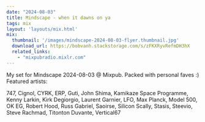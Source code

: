 ```yaml
---
date: "2024-08-03"
title: Mindscape - when it dawns on ya 
tags: mix
layout: 'layouts/mix.html'
mix:
  thumbnail: '/images/mindscape-2024-08-03-flyer.thumbnail.jpg'
  download_url: https://bobvanh.stackstorage.com/s/zFKXRyvRefmDH3hX
  related_links:
    - "mixpubradio.mixlr.com"
---
```


My set for Mindscape 2024-08-03 @ Mixpub. Packed with personal faves :) Featured artists:

747, Cignol, CYRK, ERP, Guti, John Shima, Kamikaze Space Programme, Kenny Larkin, Kirk Degiorgio, Laurent Garnier, LFO, Max Planck, Model 500, OK EG, Robert Hood, Russ Gabriel, Saoirse, Silicon Scally, Stasis, Steevio, Steve Rachmad, Titonton Duvante, Vertical67
